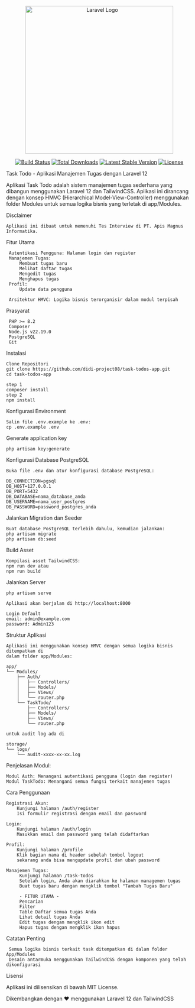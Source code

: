 <p align="center"> <a href="https://laravel.com" target="_blank"><img src="https://raw.githubusercontent.com/laravel/art/master/logo-lockup/5%20SVG/2%20CMYK/1%20Full%20Color/laravel-logolockup-cmyk-red.svg" width="400" alt="Laravel Logo"></a> </p><p align="center"> <a href="https://github.com/laravel/framework/actions"><img src="https://github.com/laravel/framework/workflows/tests/badge.svg" alt="Build Status"></a> <a href="https://packagist.org/packages/laravel/framework"><img src="https://img.shields.io/packagist/dt/laravel/framework" alt="Total Downloads"></a> <a href="https://packagist.org/packages/laravel/framework"><img src="https://img.shields.io/packagist/v/laravel/framework" alt="Latest Stable Version"></a> <a href="https://packagist.org/packages/laravel/framework"><img src="https://img.shields.io/packagist/l/laravel/framework" alt="License"></a> </p>
Task Todo - Aplikasi Manajemen Tugas dengan Laravel 12

Aplikasi Task Todo adalah sistem manajemen tugas sederhana yang dibangun menggunakan Laravel 12 dan TailwindCSS. Aplikasi ini dirancang dengan konsep HMVC (Hierarchical Model-View-Controller) menggunakan folder Modules untuk semua logika bisnis yang terletak di app/Modules. 

Disclaimer
    
    Aplikasi ini dibuat untuk memenuhi Tes Interview di PT. Apis Magnus Informatika.

Fitur Utama 

     Autentikasi Pengguna: Halaman login dan register
     Manajemen Tugas: 
         Membuat tugas baru
         Melihat daftar tugas
         Mengedit tugas
         Menghapus tugas
     Profil:
         Update data pengguna
         
     Arsitektur HMVC: Logika bisnis terorganisir dalam modul terpisah
     

Prasyarat 

     PHP >= 8.2
     Composer
     Node.js v22.19.0 
     PostgreSQL
     Git
     

Instalasi 

    Clone Repositori 
    git clone https://github.com/didi-project08/task-todos-app.git
    cd task-todos-app

    step 1
    composer install
    step 2
    npm install
 
Konfigurasi Environment 

    Salin file .env.example ke .env: 
    cp .env.example .env

Generate application key

    php artisan key:generate
 
Konfigurasi Database PostgreSQL 

    Buka file .env dan atur konfigurasi database PostgreSQL: 

    DB_CONNECTION=pgsql
    DB_HOST=127.0.0.1
    DB_PORT=5432
    DB_DATABASE=nama_database_anda
    DB_USERNAME=nama_user_postgres
    DB_PASSWORD=password_postgres_anda
 
Jalankan Migration dan Seeder 

    Buat database PostgreSQL terlebih dahulu, kemudian jalankan: 
    php artisan migrate
    php artisan db:seed
 
Build Asset 

    Kompilasi asset TailwindCSS: 
    npm run dev atau
    npm run build
 
Jalankan Server 

    php artisan serve
    
    Aplikasi akan berjalan di http://localhost:8000

    Login Default
    email: admin@example.com
    password: Admin123

Struktur Aplikasi 

    Aplikasi ini menggunakan konsep HMVC dengan semua logika bisnis ditempatkan di
    dalam folder app/Modules: 

    app/
    └── Modules/
        ├── Auth/
        │   ├── Controllers/
        │   ├── Models/
        │   ├── Views/
        │   └── router.php
        └── TaskTodo/
            ├── Controllers/
            ├── Models/
            ├── Views/
            └── router.php
    
    untuk audit log ada di

    storage/
    └── logs/
        └── audit-xxxx-xx-xx.log

Penjelasan Modul: 

    Modul Auth: Menangani autentikasi pengguna (login dan register)
    Modul TaskTodo: Menangani semua fungsi terkait manajemen tugas
     

Cara Penggunaan 

    Registrasi Akun: 
        Kunjungi halaman /auth/register
        Isi formulir registrasi dengan email dan password
         
    Login: 
        Kunjungi halaman /auth/login
        Masukkan email dan password yang telah didaftarkan

    Profil:
        Kunjungi halaman /profile
        Klik bagian nama di header sebelah tombol logout
        sekarang anda bisa mengupdate profil dan ubah password

    Manajemen Tugas:
         Kunjungi halaman /task-todos
         Setelah login, Anda akan diarahkan ke halaman managemen tugas
         Buat tugas baru dengan mengklik tombol "Tambah Tugas Baru"

         - FITUR UTAMA -
         Pencarian
         Filter
         Table Daftar semua tugas Anda
         Lihat detail tugas Anda
         Edit tugas dengan mengklik ikon edit
         Hapus tugas dengan mengklik ikon hapus

Catatan Penting 

     Semua logika bisnis terkait task ditempatkan di dalam folder App/Modules
     Desain antarmuka menggunakan TailwindCSS dengan komponen yang telah dikonfigurasi
     
Lisensi 

Aplikasi ini dilisensikan di bawah MIT License. 

Dikembangkan dengan ❤️ menggunakan Laravel 12 dan TailwindCSS 